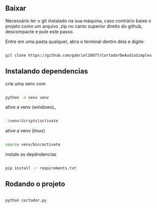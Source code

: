 ## Baixar

Necessário ter o git instalado na sua máquina, caso contrário baixe o projeto como um arquivo .zip no canto superior direito do github, descompacte e pule este passo.

Entre em uma pasta qualquer, abra o terminal dentro dela e digite:

```bash

git clone https://github.com/gabriel26077/CortadorDeAudioSimples

```

## Instalando dependencias

crie uma venv com

```bash

python -m venv venv

```

ative a venv (windows)_

```bash

.\venv\Scripts\activate

```


ative a venv (linux)

```bash

source venv/bin/activate

```


instale as depêndencias

```bash

pip install -r requirements.txt

```


## Rodando o projeto


```bash

python cortador.py

```